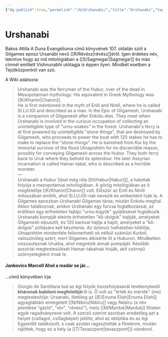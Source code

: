 ```yaml
---
{"dg-publish":true,"permalink":"/U/Urshanabi/","title":"Urshanabi","tags":["Englishtexttranslated"],"created":"2023-10-28T04:41","updated":"2024-10-26T00:45"}
---
```



# Urshanabi

Bakos Attila A Duna Evangéliuma című könyvének 107. oldalán szól a Gilgames eposz Ursanábi nevű [[R/Révész\|révész]]éről. Igen érdekes név, tekintve hogy az ind mitológiában a [[S/Sagmegar\|Sagmegar]] és más címnél említett Vishnunabhi utótagja is éppen ilyen. Mindkét esetben a Tejútközpontról van szó.  

A Wiki adatsora:  
> Urshanabi was the ferryman of the Hubur, river of the dead in Mesopotamian mythology. His equivalent in Greek Mythology was [[K/Kharón\|Charon]].  
> He is first mentioned in the myth of Enlil and Ninlil, where he is called SI.LU.IGI and described as a man. In the Epic of Gilgamesh, Urshanabi is a companion of Gilgamesh after Enkidu dies. They meet when Urshanabi is involved in the curious occupation of collecting an unintelligible type of "urnu-snakes" in the forest. Urshanabi's ferry is at first powered by unintelligible "stone things", that are destroyed by Gilgamesh, who proceeds to power the boat with 120 stakes he has to make to replace the "stone-things". He is banished from Kur by the immortal survivor of the flood Utnapishtim for no discernible reason, possibly for conveying Gilgamesh across the Hubur. They both ferry back to Uruk where they behold its splendour. His later Assyrian incarnation is called Hamar-tabal, who is described as a horrible monster.  
> —  
> Urshanabi a Hubur \[lásd még róla [[H/Habur\|Habur]]\], a halottak folyója a mezopotámiai mitológiában. A görög mitológiában az ő megfelelője [[K/Kharón\|Charon]] volt.
> Először az Enlil és Ninlil mítoszában említik, ahol SI.LU.IGI-nak nevezik és emberként írják le. A Gilgames eposzban Urshanabi Gilgames társa, miután Enkidu meghal. Akkor találkoznak, amikor Urshanabi egy furcsa foglalkozással, az erdőben egy érthetetlen fajtájú "urnu-kígyók" gyűjtésével foglalkozik. Urshanabi kompját eleinte érthetetlen "kő-dolgok" hajtják, amelyeket Gilgamesh elpusztít, és 120 karóval hajtja a hajót, amelyeket a "kő-dolgok" pótlására kell készítenie. Az özönvíz halhatatlan túlélője, Utnapishtim mindenféle felismerhető ok nélkül száműzi Kurból, valószínűleg azért, mert Gilgames átkísérte őt a Huburon. Mindketten visszautaznak Urukba, ahol megnézik annak pompáját. Későbbi asszíriai megtestesülését Hamar-tabalnak hívják, akit szörnyű szörnyetegként írnak le.

#### Jankovics Marcell Ahol a madár se jár...

...című könyvében írja:  
> Giorgio de Santillana tud az égi folyók összefolyásánál tevékenykedő **kháronok babiloni megfelelőjé**ről is. Ő volt az "érték és mérték" (me) megtestesítője: Ursanabi, illetőleg az [[E/Enuma Elish\|Enuma Elish]] agyagtábláin emlegetett [[N/Nibiru\|Nibiru]] vagy Nebiru (a név jelentése "gázló", "rév", "révész"), mely [[M/Marduk\|Marduk]] főisten egyik ragadványneve volt. A szerző szerint azonban eredetileg azt a helyet (csillagot, csillagképet) jelölte, ahol az ekliptika és az égi Egyenlítő találkozott, s csak azután ragasztották a főistenre, miután rájöttek, hogy ez a hely (a [[T/Tavaszpont\|tavaszpont]]) vándorol.  